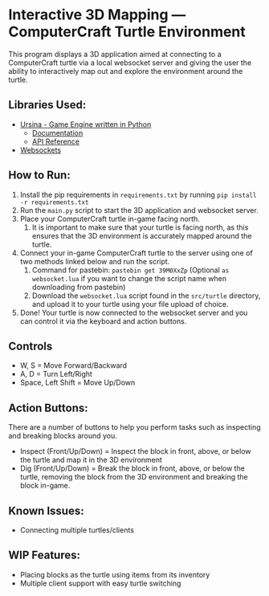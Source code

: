 # Interactive 3D Mapping &mdash; ComputerCraft Turtle Environment

This program displays a 3D application aimed at connecting to a ComputerCraft turtle via a local websocket server and giving the user the ability to interactively map out and explore the environment around the turtle.

## Libraries Used:
- [Ursina - Game Engine written in Python](https://github.com/pokepetter/ursina)
  - [Documentation](https://www.ursinaengine.org/documentation.html)
  - [API Reference](https://www.ursinaengine.org/api_reference.html)
- [Websockets](https://pypi.org/project/websockets/)

## How to Run:
1. Install the pip requirements in `requirements.txt` by running `pip install -r requirements.txt`
2. Run the `main.py` script to start the 3D application and websocket server.
3. Place your ComputerCraft turtle in-game facing north.
   1. It is important to make sure that your turtle is facing north, as this ensures that the 3D environment is accurately mapped around the turtle.
4. Connect your in-game ComputerCraft turtle to the server using one of two methods linked below and run the script.
   1. Command for pastebin: `pastebin get 39M0XxZp` (Optional `as websocket.lua` if you want to change the script name when downloading from pastebin)
   2. Download the `websocket.lua` script found in the `src/turtle` directory, and upload it to your turtle using your file upload of choice.
5. Done! Your turtle is now connected to the websocket server and you can control it via the keyboard and action buttons.

## Controls
- W, S = Move Forward/Backward
- A, D = Turn Left/Right
- Space, Left Shift = Move Up/Down

## Action Buttons:
There are a number of buttons to help you perform tasks such as inspecting and breaking blocks around you.
- Inspect (Front/Up/Down) = Inspect the block in front, above, or below the turtle and map it in the 3D environment
- Dig (Front/Up/Down) = Break the block in front, above, or below the turtle, removing the block from the 3D environment and breaking the block in-game.

## Known Issues:
- Connecting multiple turtles/clients

## WIP Features:
- Placing blocks as the turtle using items from its inventory
- Multiple client support with easy turtle switching